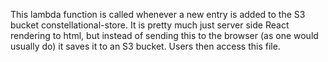 This lambda function is called whenever a new entry is added to the S3 bucket constellational-store. It is pretty much just server side React rendering to html, but instead of sending this to the browser (as one would usually do) it saves it to an S3 bucket. Users then access this file.

